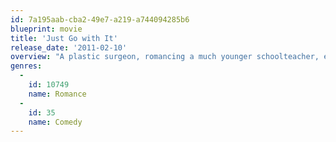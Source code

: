 ```yaml
---
id: 7a195aab-cba2-49e7-a219-a744094285b6
blueprint: movie
title: 'Just Go with It'
release_date: '2011-02-10'
overview: "A plastic surgeon, romancing a much younger schoolteacher, enlists his loyal assistant to pretend to be his soon to be ex-wife, in order to cover up a careless lie. When more lies backfire, the assistant's kids become involved, and everyone heads off for a weekend in Hawaii that will change all their lives."
genres:
  -
    id: 10749
    name: Romance
  -
    id: 35
    name: Comedy
---
```

